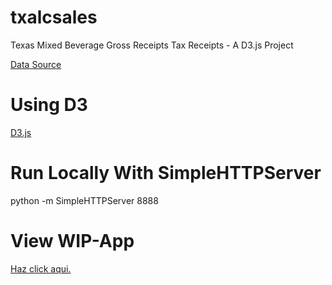 # txalcsales
Texas Mixed Beverage Gross Receipts Tax Receipts - A D3.js Project

[Data Source](http://comptroller.texas.gov/taxinfo/taxfiles.html)

# Using D3
[D3.js](https://github.com/mbostock/d3/wiki)

# Run Locally With SimpleHTTPServer
python -m SimpleHTTPServer 8888

# View WIP-App
[Haz click aqui.](http://d3.martinezgabriel.com)
